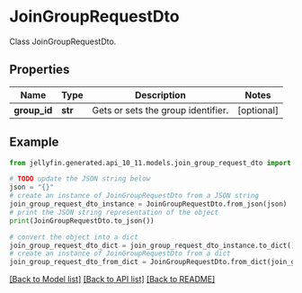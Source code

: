 # JoinGroupRequestDto

Class JoinGroupRequestDto.

## Properties

Name | Type | Description | Notes
------------ | ------------- | ------------- | -------------
**group_id** | **str** | Gets or sets the group identifier. | [optional] 

## Example

```python
from jellyfin.generated.api_10_11.models.join_group_request_dto import JoinGroupRequestDto

# TODO update the JSON string below
json = "{}"
# create an instance of JoinGroupRequestDto from a JSON string
join_group_request_dto_instance = JoinGroupRequestDto.from_json(json)
# print the JSON string representation of the object
print(JoinGroupRequestDto.to_json())

# convert the object into a dict
join_group_request_dto_dict = join_group_request_dto_instance.to_dict()
# create an instance of JoinGroupRequestDto from a dict
join_group_request_dto_from_dict = JoinGroupRequestDto.from_dict(join_group_request_dto_dict)
```
[[Back to Model list]](README.md#documentation-for-models) [[Back to API list]](README.md#documentation-for-api-endpoints) [[Back to README]](README.md)



